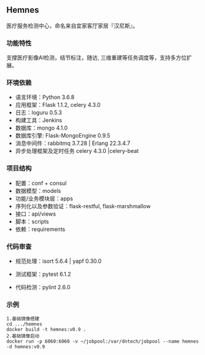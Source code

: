 ## **Hemnes**

医疗服务检测中心，命名来自宜家客厅家居『汉尼斯』。

### 功能特性

支撑医疗影像AI检测，结节标注，随访, 三维重建等任务调度等，支持多方位扩展。

### 环境依赖

- 语言环境：Python 3.6.8
- 应用框架：Flask 1.1.2, celery 4.3.0
- 日志：loguru 0.5.3
- 构建工具：Jenkins
- 数据库：mongo 4.1.0
- 数据库引擎: Flask-MongoEngine 0.9.5
- 消息中间件：rabbitmq 3.7.28  |  Erlang 22.3.4.7
- 异步处理框架及定时任务 celery 4.3.0 |celery-beat

### 项目结构

- 配置：conf + consul
- 数据模型：models
- 功能/业务模块层：apps
- 序列化以及参数验证：flask-restful, flask-marshmallow
- 接口：api/views
- 脚本：scripts
- 依赖：requirements

### 代码审查

- 规范处理：isort 5.6.4  |  yapf 0.30.0

  [自动规范化引用及代码排序]: https://github.com/PyCQA/isort
  [自动PEP8代码格式化]: https://github.com/google/yapf

- 测试框架：pytest 6.1.2

  [单元及功能测试]: https://github.com/pytest-dev/pytest

  

- 代码检测：pylint 2.6.0

  [构建前的代码格式及错误审查]: https://github.com/PyCQA/pylint

### 示例

```
1.基础镜像搭建
cd .../hemnes
docker build -t hemnes:v0.9 .
2.基础镜像启动
docker run -p 6060:6060 -v ~/jobpool:/var/dntech/jobpool --name hemnes -d hemnes:v0.9 
```

